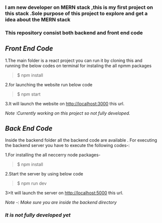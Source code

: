### I am new developer on MERN stack ,this is my first project on this stack .Sole purpose of this project to explore and get a idea about the MERN stack

### This repository consist both backend and front end code

## _Front End Code_

1.The main folder is a react project you can run it by cloning this and running the below codes on terminal for instaling the all npmm packages

> $ npm install

2.for launching the website run below code

> $ npm start

3.It will launch the website on [http://localhost:3000](http://localhost:3000) this url.

_Note :Currently working on this project so not fully developed._

## _Back End Code_

Inside the backend folder all the backend code are available . For executing the backend server you have to execute the following codes-:

1.For installing the all neccerry node packages-

> \$ npm install

2.Start the server by using below code

> $ npm run dev

3>It will launch the server on  [http://localhost:5000](http://localhost:5000) this url.

_Note -: Make sure you are inside the backend directory_

### _It is not fully developed yet_
